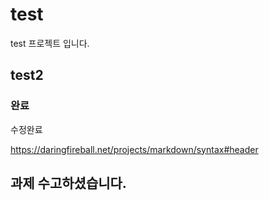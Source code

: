 # test
test 프로젝트 입니다.
## test2
###  완료
수정완료

https://daringfireball.net/projects/markdown/syntax#header

## 과제 수고하셨습니다.
